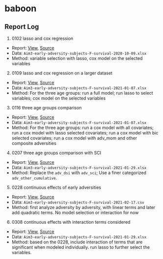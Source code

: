 # baboon

## Report Log

1. 0102 lasso and cox regression
  - Report: [View](reports/lasso-and-cox-regression.html), [Source](Rmd/lasso-and-cox-regression.Rmd)
  - Data: `Aim3-early-adversity-subjects-F-survival-2020-10-09.xlsx`
  - Method: variable selection with lasso, cox model on the selected variables

2. 0109 lasso and cox regression on a larger dataset
  - Report: [View](reports/lasso-and-cox-regression-larger-dataset.html), [Source](Rmd/lasso-and-cox-regression-larger-dataset.Rmd)
  - Data: `Aim3-early-adversity-subjects-F-survival-2021-01-07.xlsx`
  - Method: For the three age groups: run a full model; run lasso to select variables; cox model on the selected variables
  
3. 0116 three age groups comparison
  - Report: [View](reports/comparison-of-three-age-subgroups.html), [Source](Rmd/comparison-of-three-age-subgroups.Rmd)
  - Data: `Aim3-early-adversity-subjects-F-survival-2021-01-07.xlsx`
  - Method: For the three age groups: run a cox model with all covariates; run a cox model with lasso selected covariates; run a cox model with bic selected covariates; run a cox model with adv_mom and other composite adversities
  
4. 0207 three age groups comparison with SCI
  - Report: [View](reports/comparison-of-three-age-subgroups_with_sci.html), [Source](Rmd/comparison-of-three-age-subgroups.Rmd)
  - Data: `Aim3-early-adversity-subjects-F-survival-2021-01-29.xlsx`
  - Method: Replace the `adv_dsi` with `adv_sci`; Use a finer categorized `adv_other_cumulative`.

5. 0228 continuous effects of early adversities
  - Report: [View](reports/continuous_effects.html), [Source](Rmd/continuous_effects.Rmd)
  - Data: `Aim3-early-adversity-subjects-F-survival-2021-02-17.csv`
  - Method: first analyze adversity by adversity, with linear terms and later add quadratic terms. No model selection or interaction for now

6. 0308 continuous effects with interaction terms considered
  - Report: [View](reports/continuous_effects_with_interactions.html), [Source](Rmd/continuous_effects_with_interactions.Rmd)
  - Data: `Aim3-early-adversity-subjects-F-survival-2021-01-29.xlsx`
  - Method: based on the 0228, include interaction of terms that are significant when modeled individually. run lasso to further select the variables.
  


